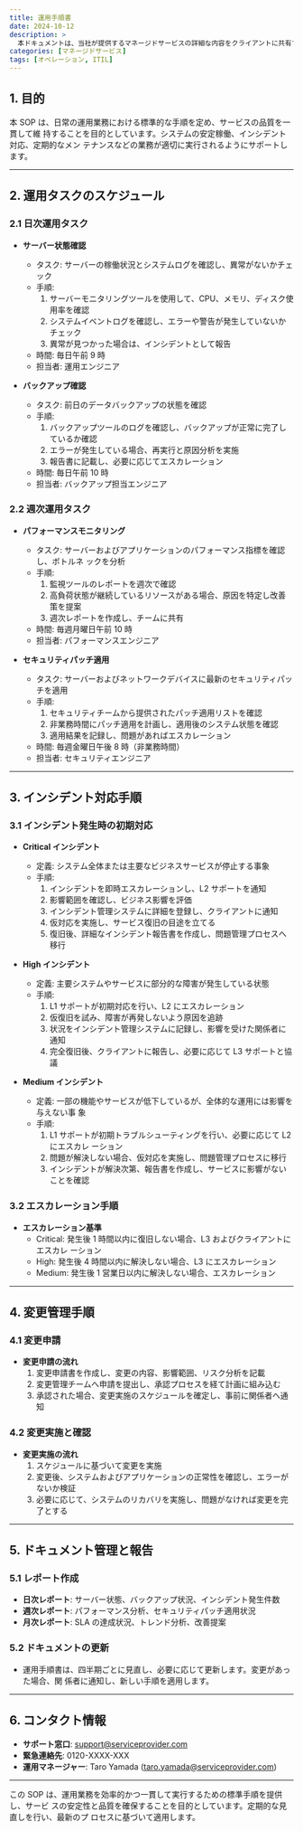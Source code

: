 ```yaml
---
title: 運用手順書
date: 2024-10-12
description: >
  本ドキュメントは、当社が提供するマネージドサービスの詳細な内容をクライアントに共有するためのサービスカタログです。本カタログは、提供されるすべてのサービス項目とその詳細な説明を記載しています。
categories: [マネージドサービス]
tags: [オペレーション, ITIL]
---
```


## 1. 目的

本 SOP は、日常の運用業務における標準的な手順を定め、サービスの品質を一貫して維
持することを目的としています。システムの安定稼働、インシデント対応、定期的なメン
テナンスなどの業務が適切に実行されるようにサポートします。

---

## 2. 運用タスクのスケジュール

### 2.1 日次運用タスク

- **サーバー状態確認**

  - タスク: サーバーの稼働状況とシステムログを確認し、異常がないかチェック
  - 手順:
    1. サーバーモニタリングツールを使用して、CPU、メモリ、ディスク使用率を確認
    2. システムイベントログを確認し、エラーや警告が発生していないかチェック
    3. 異常が見つかった場合は、インシデントとして報告
  - 時間: 毎日午前 9 時
  - 担当者: 運用エンジニア

- **バックアップ確認**
  - タスク: 前日のデータバックアップの状態を確認
  - 手順:
    1. バックアップツールのログを確認し、バックアップが正常に完了しているか確認
    2. エラーが発生している場合、再実行と原因分析を実施
    3. 報告書に記載し、必要に応じてエスカレーション
  - 時間: 毎日午前 10 時
  - 担当者: バックアップ担当エンジニア

### 2.2 週次運用タスク

- **パフォーマンスモニタリング**

  - タスク: サーバーおよびアプリケーションのパフォーマンス指標を確認し、ボトルネ
    ックを分析
  - 手順:
    1. 監視ツールのレポートを週次で確認
    2. 高負荷状態が継続しているリソースがある場合、原因を特定し改善策を提案
    3. 週次レポートを作成し、チームに共有
  - 時間: 毎週月曜日午前 10 時
  - 担当者: パフォーマンスエンジニア

- **セキュリティパッチ適用**
  - タスク: サーバーおよびネットワークデバイスに最新のセキュリティパッチを適用
  - 手順:
    1. セキュリティチームから提供されたパッチ適用リストを確認
    2. 非業務時間にパッチ適用を計画し、適用後のシステム状態を確認
    3. 適用結果を記録し、問題があればエスカレーション
  - 時間: 毎週金曜日午後 8 時（非業務時間）
  - 担当者: セキュリティエンジニア

---

## 3. インシデント対応手順

### 3.1 インシデント発生時の初期対応

- **Critical インシデント**

  - 定義: システム全体または主要なビジネスサービスが停止する事象
  - 手順:
    1. インシデントを即時エスカレーションし、L2 サポートを通知
    2. 影響範囲を確認し、ビジネス影響を評価
    3. インシデント管理システムに詳細を登録し、クライアントに通知
    4. 仮対応を実施し、サービス復旧の目途を立てる
    5. 復旧後、詳細なインシデント報告書を作成し、問題管理プロセスへ移行

- **High インシデント**

  - 定義: 主要システムやサービスに部分的な障害が発生している状態
  - 手順:
    1. L1 サポートが初期対応を行い、L2 にエスカレーション
    2. 仮復旧を試み、障害が再発しないよう原因を追跡
    3. 状況をインシデント管理システムに記録し、影響を受けた関係者に通知
    4. 完全復旧後、クライアントに報告し、必要に応じて L3 サポートと協議

- **Medium インシデント**
  - 定義: 一部の機能やサービスが低下しているが、全体的な運用には影響を与えない事
    象
  - 手順:
    1. L1 サポートが初期トラブルシューティングを行い、必要に応じて L2 にエスカレ
       ーション
    2. 問題が解決しない場合、仮対応を実施し、問題管理プロセスに移行
    3. インシデントが解決次第、報告書を作成し、サービスに影響がないことを確認

### 3.2 エスカレーション手順

- **エスカレーション基準**
  - Critical: 発生後 1 時間以内に復旧しない場合、L3 およびクライアントにエスカレ
    ーション
  - High: 発生後 4 時間以内に解決しない場合、L3 にエスカレーション
  - Medium: 発生後 1 営業日以内に解決しない場合、エスカレーション

---

## 4. 変更管理手順

### 4.1 変更申請

- **変更申請の流れ**
  1. 変更申請書を作成し、変更の内容、影響範囲、リスク分析を記載
  2. 変更管理チームへ申請を提出し、承認プロセスを経て計画に組み込む
  3. 承認された場合、変更実施のスケジュールを確定し、事前に関係者へ通知

### 4.2 変更実施と確認

- **変更実施の流れ**
  1. スケジュールに基づいて変更を実施
  2. 変更後、システムおよびアプリケーションの正常性を確認し、エラーがないか検証
  3. 必要に応じて、システムのリカバリを実施し、問題がなければ変更を完了とする

---

## 5. ドキュメント管理と報告

### 5.1 レポート作成

- **日次レポート**: サーバー状態、バックアップ状況、インシデント発生件数
- **週次レポート**: パフォーマンス分析、セキュリティパッチ適用状況
- **月次レポート**: SLA の達成状況、トレンド分析、改善提案

### 5.2 ドキュメントの更新

- 運用手順書は、四半期ごとに見直し、必要に応じて更新します。変更があった場合、関
  係者に通知し、新しい手順を適用します。

---

## 6. コンタクト情報

- **サポート窓口**: support@serviceprovider.com
- **緊急連絡先**: 0120-XXXX-XXX
- **運用マネージャー**: Taro Yamada (taro.yamada@serviceprovider.com)

---

この SOP は、運用業務を効率的かつ一貫して実行するための標準手順を提供し、サービ
スの安定性と品質を確保することを目的としています。定期的な見直しを行い、最新のプ
ロセスに基づいて適用します。
